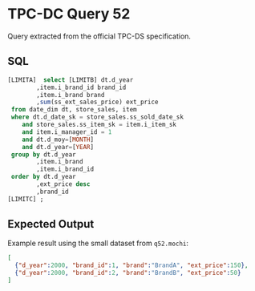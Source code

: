 # TPC-DC Query 52

Query extracted from the official TPC-DS specification.

## SQL
```sql
[LIMITA]  select [LIMITB] dt.d_year
        ,item.i_brand_id brand_id
        ,item.i_brand brand
        ,sum(ss_ext_sales_price) ext_price
 from date_dim dt, store_sales, item
 where dt.d_date_sk = store_sales.ss_sold_date_sk
    and store_sales.ss_item_sk = item.i_item_sk
    and item.i_manager_id = 1
    and dt.d_moy=[MONTH]
    and dt.d_year=[YEAR]
 group by dt.d_year
        ,item.i_brand
        ,item.i_brand_id
 order by dt.d_year
        ,ext_price desc
        ,brand_id
[LIMITC] ;
```

## Expected Output
Example result using the small dataset from `q52.mochi`:
```json
[
  {"d_year":2000, "brand_id":1, "brand":"BrandA", "ext_price":150},
  {"d_year":2000, "brand_id":2, "brand":"BrandB", "ext_price":50}
]
```
